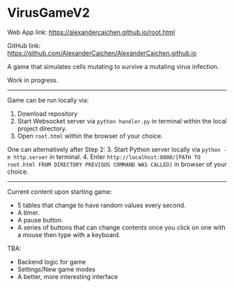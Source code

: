 # VirusGameV2

Web App link: https://alexandercaichen.github.io/root.html

GitHub link: https://github.com/AlexanderCaichen/AlexanderCaichen.github.io

A game that simulates cells mutating to survive a mutating virus infection.

Work in progress.

---

Game can be run locally via:
1. Download repository
2. Start Websocket server via `python handler.py` in terminal within the local project directory.
3. Open `root.html` within the browser of your choice.

One can alternatively after Step 2:
3. Start Python server locally via `python -m http.server` in terminal.
4. Enter `http://localhost:8000/[PATH TO root.html FROM DIRECTORY PREVIOUS COMMAND WAS CALLED]` in browser of your choice.

---

Current content upon starting game:
- 5 tables that change to have random values every second.
- A timer.
- A pause button.
- A series of buttons that can change contents once you click on one with a mouse then type with a keyboard.

TBA:
- Backend logic for game
- Settings/New game modes
- A better, more interesting interface
